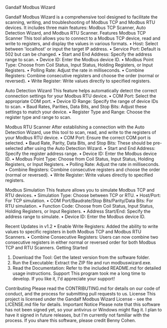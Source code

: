 Gandalf Modbus Wizard

Gandalf Modbus Wizard is a comprehensive tool designed to facilitate the scanning, writing, and troubleshooting of Modbus TCP and Modbus RTU devices. It includes three main features: Modbus TCP Scanner, Auto Detection Wizard, and Modbus RTU Scanner.
Features
Modbus TCP Scanner
This tool allows you to connect to a Modbus TCP device, read and write to registers, and display the values in various formats.
•	Host: Select between 'localhost' or input the target IP address.
•	Service Port: Default is 502 but can be changed.
•	Start and End Address: Specify the address range to scan.
•	Device ID: Enter the Modbus device ID.
•	Modbus Point Type: Choose from Coil Status, Input Status, Holding Registers, or Input Registers.
•	Polling Rate: Adjust the rate in milliseconds.
•	Combine Registers: Combine consecutive registers and choose the order (normal or reversed).
•	Write Register: Write values directly to specified registers.
 
Auto Detection Wizard
This feature helps automatically detect the correct connection settings for your Modbus RTU device.
•	COM Port: Select the appropriate COM port.
•	Device ID Range: Specify the range of device IDs to scan.
•	Baud Rates, Parities, Data Bits, and Stop Bits: Adjust these settings to match your device.
•	Register Type and Range: Choose the register type and range to scan.
 
Modbus RTU Scanner
After establishing a connection with the Auto Detection Wizard, use this tool to scan, read, and write to the registers of your Modbus RTU device.
•	COM Port: Ensure the correct COM port is selected.
•	Baud Rate, Parity, Data Bits, and Stop Bits: These should be pre-selected after using the Auto Detection Wizard.
•	Start and End Address: Specify the register address range.
•	Device ID: Enter the Modbus device ID.
•	Modbus Point Type: Choose from Coil Status, Input Status, Holding Registers, or Input Registers.
•	Polling Rate: Adjust the rate in milliseconds.
•	Combine Registers: Combine consecutive registers and choose the order (normal or reversed).
•	Write Register: Write values directly to specified registers.
 
Modbus Simulation
This feature allows you to simulate Modbus TCP and RTU devices.
•	Simulation Type: Choose between TCP or RTU.
•	Host/Port: For TCP simulation.
•	COM Port/Baudrate/Stop Bits/Parity/Data Bits: For RTU simulation.
•	Function Code: Choose from Coil Status, Input Status, Holding Registers, or Input Registers.
•	Address Start/End: Specify the address range to simulate.
•	Device ID: Enter the Modbus device ID.
 
Recent Updates in v1.2
•	Enable Write Registers: Added the ability to write values to specific registers in both Modbus TCP and Modbus RTU Scanners.
•	Combine Consecutive Registers: Users can now combine two consecutive registers in either normal or reversed order for both Modbus TCP and RTU Scanners.
Getting Started
1.	Download the Tool: Get the latest version from the software folder.
2.	Run the Executable: Extract the ZIP file and run modbuswizard.exe.
3.	Read the Documentation: Refer to the included README.md for detailed usage instructions.
Support
This program took me a long time to develop. If you like it, I'd appreciate your support!
 
Contributing
Please read the CONTRIBUTING.md for details on our code of conduct, and the process for submitting pull requests to us.
License
This project is licensed under the Gandalf Modbus Wizard License - see the LICENSE.md file for details.
Important Notice
Please note that this software has not been signed yet, so your antivirus or Windows might flag it. I plan to have it signed in future releases, but I'm currently not familiar with the process.
If you share this software, please credit Benny Cohen.

